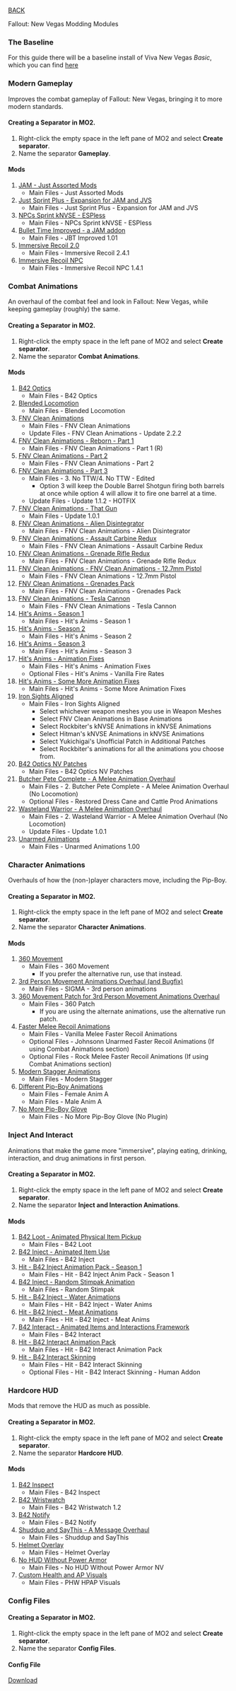 
[BACK](..)

Fallout: New Vegas Modding Modules

### The Baseline

For this guide there will be a baseline install of Viva New Vegas *Basic*, which you can find [here](https://vivanewvegas.moddinglinked.com/)

### Modern Gameplay

Improves the combat gameplay of Fallout: New Vegas, bringing it to more modern standards.

#### Creating a Separator in MO2.

1. Right-click the empty space in the left pane of MO2 and select **Create separator**.
2. Name the separator **Gameplay**.

#### Mods

1. [JAM - Just Assorted Mods](https://www.nexusmods.com/newvegas/mods/66666)
	- Main Files - Just Assorted Mods
2. [Just Sprint Plus - Expansion for JAM and JVS](https://www.nexusmods.com/newvegas/mods/83797)
	- Main Files - Just Sprint Plus - Expansion for JAM and JVS
3. [NPCs Sprint kNVSE - ESPless](https://www.nexusmods.com/newvegas/mods/83745)
	- Main Files - NPCs Sprint kNVSE - ESPless
4. [Bullet Time Improved - a JAM addon](https://www.nexusmods.com/newvegas/mods/78324)
	- Main Files - JBT Improved 1.01
5. [Immersive Recoil 2.0](https://www.nexusmods.com/newvegas/mods/61973)
	- Main Files - Immersive Recoil 2.4.1
6. [Immersive Recoil NPC](https://www.nexusmods.com/newvegas/mods/69971)
	- Main Files - Immersive Recoil NPC 1.4.1

### Combat Animations

An overhaul of the combat feel and look in Fallout: New Vegas, while keeping gameplay (roughly) the same.

#### Creating a Separator in MO2.

1. Right-click the empty space in the left pane of MO2 and select **Create separator**.
2. Name the separator **Combat Animations**.

#### Mods

1. [B42 Optics](https://www.nexusmods.com/newvegas/mods/81641)
	- Main Files - B42 Optics
2. [Blended Locomotion](https://www.nexusmods.com/newvegas/mods/79295)
	- Main Files - Blended Locomotion
3. [FNV Clean Animations](https://www.nexusmods.com/newvegas/mods/70599)
	- Main Files - FNV Clean Animations
	- Update Files - FNV Clean Animations - Update 2.2.2
4. [FNV Clean Animations - Reborn - Part 1](https://www.nexusmods.com/newvegas/mods/77429)
	- Main Files - FNV Clean Animations - Part 1 (R)
5. [FNV Clean Animations - Part 2](https://www.nexusmods.com/newvegas/mods/78335)
	- Main Files - FNV Clean Animations - Part 2
6. [FNV Clean Animations - Part 3](https://www.nexusmods.com/newvegas/mods/81648)
	- Main Files - 3. No TTW/4. No TTW - Edited
		- Option 3 will keep the Double Barrel Shotgun firing both barrels at once while option 4 will allow it to fire one barrel at a time.
	- Update Files - Update 1.1.2 - HOTFIX
7. [FNV Clean Animations - That Gun](https://www.nexusmods.com/newvegas/mods/82330)
	- Main Files - Update 1.0.1
8. [FNV Clean Animations - Alien Disintegrator](https://www.nexusmods.com/newvegas/mods/83434)
	- Main Files - FNV Clean Animations - Alien Disintegrator
9. [FNV Clean Animations - Assault Carbine Redux](https://www.nexusmods.com/newvegas/mods/83461)
	- Main Files - FNV Clean Animations - Assault Carbine Redux
10. [FNV Clean Animations - Grenade Rifle Redux](https://www.nexusmods.com/newvegas/mods/83503)
	- Main Files - FNV Clean Animations - Grenade Rifle Redux
11. [FNV Clean Animations - FNV Clean Animations - 12.7mm Pistol](https://www.nexusmods.com/newvegas/mods/83683)
	- Main Files - FNV Clean Animations - 12.7mm Pistol
12. [FNV Clean Animations - Grenades Pack](https://www.nexusmods.com/newvegas/mods/83735)
	- Main Files - FNV Clean Animations - Grenades Pack
13. [FNV Clean Animations - Tesla Cannon](https://www.nexusmods.com/newvegas/mods/83951)
	- Main Files - FNV Clean Animations - Tesla Cannon
14. [Hit's Anims - Season 1](https://www.nexusmods.com/newvegas/mods/73856)
	- Main Files - Hit's Anims - Season 1
15. [Hit's Anims - Season 2](https://www.nexusmods.com/newvegas/mods/75208)
	- Main Files - Hit's Anims - Season 2
16. [Hit's Anims - Season 3](https://www.nexusmods.com/newvegas/mods/76843)
	- Main Files - Hit's Anims - Season 3
17. [Hit's Anims - Animation Fixes](https://www.nexusmods.com/newvegas/mods/76457)
	- Main Files - Hit's Anims - Animation Fixes
	- Optional Files - Hit's Anims - Vanilla Fire Rates
18. [Hit's Anims - Some More Animation Fixes](https://www.nexusmods.com/newvegas/mods/83557)
	- Main Files - Hit's Anims - Some More Animation Fixes
19. [Iron Sights Aligned](https://www.nexusmods.com/newvegas/mods/81933)
	- Main Files - Iron Sights Aligned
		- Select whichever weapon meshes you use in Weapon Meshes
		- Select FNV Clean Animations in Base Animations
		- Select Rockbiter's kNVSE Animations in kNVSE Animations
		- Select Hitman's kNVSE Animations in kNVSE Animations
		- Select Yukichigai's Unofficial Patch in Additional Patches
		- Select Rockbiter's animations for all the animations you choose from.
20. [B42 Optics NV Patches](https://www.nexusmods.com/newvegas/mods/82136)
	- Main Files - B42 Optics NV Patches
21. [Butcher Pete Complete - A Melee Animation Overhaul](https://www.nexusmods.com/newvegas/mods/79146)
	- Main Files - 2. Butcher Pete Complete - A Melee Animation Overhaul (No Locomotion)
	- Optional Files - Restored Dress Cane and Cattle Prod Animations
22. [Wasteland Warrior - A Melee Animation Overhaul](https://www.nexusmods.com/newvegas/mods/80277)
	- Main Files - 2. Wasteland Warrior - A Melee Animation Overhaul (No Locomotion)
	- Update Files - Update 1.0.1
23. [Unarmed Animations](https://www.nexusmods.com/newvegas/mods/75909)
	- Main Files - Unarmed Animations 1.00

### Character Animations

Overhauls of how the (non-)player characters move, including the Pip-Boy.

#### Creating a Separator in MO2.

1. Right-click the empty space in the left pane of MO2 and select **Create separator**.
2. Name the separator **Character Animations**.

#### Mods

1. [360 Movement](https://www.nexusmods.com/newvegas/mods/71940)
	- Main Files - 360 Movement
		- If you prefer the alternative run, use that instead.
2. [3rd Person Movement Animations Overhaul (and Bugfix)](https://www.nexusmods.com/newvegas/mods/80699)
	- Main Files - SIGMA - 3rd person animations
3. [360 Movement Patch for 3rd Person Movement Animations Overhaul](https://www.nexusmods.com/newvegas/mods/80812)
	- Main Files - 360 Patch
		- If you are using the alternate animations, use the alternative run patch.
4. [Faster Melee Recoil Animations](https://www.nexusmods.com/newvegas/mods/83694)
	- Main Files - Vanilla Melee Faster Recoil Animations
	- Optional Files - Johnsonn Unarmed Faster Recoil Animations (If using Combat Animations section)
	- Optional Files - Rock Melee Faster Recoil Animations (If using Combat Animations section)
5. [Modern Stagger Animations](https://www.nexusmods.com/newvegas/mods/80456)
	- Main Files - Modern Stagger
6. [Different Pip-Boy Animations](https://www.nexusmods.com/newvegas/mods/75420)
	- Main Files - Female Anim A
	- Main Files - Male Anim A
7. [No More Pip-Boy Glove](https://www.nexusmods.com/newvegas/mods/69258)
	- Main Files - No More Pip-Boy Glove (No Plugin)

### Inject And Interact

Animations that make the game more "immersive", playing eating, drinking, interaction, and drug animations in first person.

#### Creating a Separator in MO2.

1. Right-click the empty space in the left pane of MO2 and select **Create separator**.
2. Name the separator **Inject and Interaction Animations**.

#### Mods

1. [B42 Loot - Animated Physical Item Pickup](https://www.nexusmods.com/newvegas/mods/82369)
	- Main Files - B42 Loot
2. [B42 Inject - Animated Item Use](https://www.nexusmods.com/newvegas/mods/80437)
	- Main Files - B42 Inject
3. [Hit - B42 Inject Animation Pack - Season 1](https://www.nexusmods.com/newvegas/mods/80531)
	- Main Files - Hit - B42 Inject Anim Pack - Season 1
4. [B42 Inject - Random Stimpak Animation](https://www.nexusmods.com/newvegas/mods/80705)
	- Main Files - Random Stimpak
5. [Hit - B42 Inject - Water Animations](https://www.nexusmods.com/newvegas/mods/83812)
	- Main Files - Hit - B42 Inject - Water Anims
6. [Hit - B42 Inject - Meat Animations](https://www.nexusmods.com/newvegas/mods/83906)
	- Main Files - Hit - B42 Inject - Meat Anims
7. [B42 Interact - Animated Items and Interactions Framework](https://www.nexusmods.com/newvegas/mods/83119)
	- Main Files - B42 Interact
8. [Hit - B42 Interact Animation Pack](https://www.nexusmods.com/newvegas/mods/83096)
	- Main Files - Hit - B42 Interact Animation Pack
9. [Hit - B42 Interact Skinning](https://www.nexusmods.com/newvegas/mods/83161)
	- Main Files - Hit - B42 Interact Skinning
	- Optional Files - Hit - B42 Interact Skinning - Human Addon

### Hardcore HUD

Mods that remove the HUD as much as possible.

#### Creating a Separator in MO2.

1. Right-click the empty space in the left pane of MO2 and select **Create separator**.
2. Name the separator **Hardcore HUD**.

#### Mods

1. [B42 Inspect](https://www.nexusmods.com/newvegas/mods/71624)
	- Main Files - B42 Inspect
2. [B42 Wristwatch](https://www.nexusmods.com/newvegas/mods/67890)
	- Main Files - B42 Wristwatch 1.2
3. [B42 Notify](https://www.nexusmods.com/newvegas/mods/80085)
	- Main Files - B42 Notify
4. [Shuddup and SayThis - A Message Overhaul](https://www.nexusmods.com/newvegas/mods/83666)
	- Main Files - Shuddup and SayThis
5. [Helmet Overlay](https://www.nexusmods.com/newvegas/mods/67870)
	- Main Files - Helmet Overlay
6. [No HUD Without Power Armor](https://www.nexusmods.com/newvegas/mods/79791)
	- Main Files - No HUD Without Power Armor NV
7. [Custom Health and AP Visuals](https://www.nexusmods.com/newvegas/mods/67696)
	- Main Files - PHW HPAP Visuals
	
### Config Files

#### Creating a Separator in MO2.

1. Right-click the empty space in the left pane of MO2 and select **Create separator**.
2. Name the separator **Config Files**.

#### Config File

[Download](./dl/config.7z)